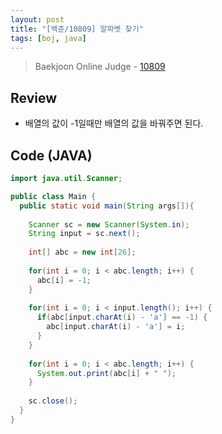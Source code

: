 ```yaml
---
layout: post
title: "[백준/10809] 알파벳 찾기"
tags: [boj, java]
---
```

> Baekjoon Online Judge - [10809](https://www.acmicpc.net/problem/10809)

## Review
* 배열의 값이 -1일때만 배열의 값을 바꿔주면 된다.

## Code (JAVA)
```java
import java.util.Scanner;

public class Main {
  public static void main(String args[]){
    
    Scanner sc = new Scanner(System.in);
    String input = sc.next();
    
    int[] abc = new int[26];
    
    for(int i = 0; i < abc.length; i++) {
      abc[i] = -1;
    }
    
    for(int i = 0; i < input.length(); i++) {
      if(abc[input.charAt(i) - 'a'] == -1) {
        abc[input.charAt(i) - 'a'] = i;
      } 
    }
    
    for(int i = 0; i < abc.length; i++) {
      System.out.print(abc[i] + " ");
    }
    
    sc.close();
  }
}
```